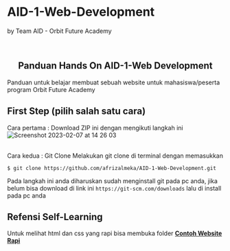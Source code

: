 # AID-1-Web-Development
by Team AID - Orbit Future Academy

<br>
<h2 align="center">
  Panduan Hands On AID-1-Web Development
</h2>
Panduan untuk belajar membuat sebuah website untuk mahasiswa/peserta program Orbit Future Academy


<br>

## First Step (pilih salah satu cara)
Cara pertama : Download ZIP ini dengan mengikuti langkah ini
![Screenshot 2023-02-07 at 14 26 03](https://user-images.githubusercontent.com/43577717/217178109-9277b6c2-53d6-40d0-8de8-58c014527964.png)

<br>
Cara kedua : Git Clone
Melakukan git clone di terminal dengan memasukkan

```
$ git clone https://github.com/afrizalmeka/AID-1-Web-Development.git
```

Pada langkah ini anda diharuskan sudah menginstall git pada pc anda, jika belum bisa download di link ini `https://git-scm.com/downloads` lalu di install pada pc anda


## Refensi Self-Learning
Untuk melihat html dan css yang rapi bisa membuka folder <a href="https://github.com/afrizalmeka/AID-1-Web-Development/tree/main/Contoh%20Website%20Rapi"><strong>Contoh Website Rapi</a>

